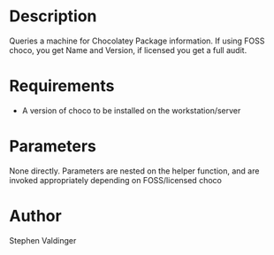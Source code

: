 # Description

Queries a machine for Chocolatey Package information. If using FOSS choco, you get Name and Version, if licensed you get a full audit.

# Requirements

* A version of choco to be installed on the workstation/server

# Parameters

None directly. Parameters are nested on the helper function, and are invoked appropriately depending on FOSS/licensed choco

# Author
Stephen Valdinger